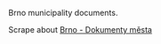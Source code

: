 Brno municipality documents.

Scrape about [Brno - Dokumenty města](http://www.brno.cz/sprava-mesta/dokumenty-mesta/)
